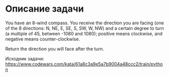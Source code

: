 

# Описание задачи
You have an 8-wind compass.
You receive the direction you are facing (one of the 8 directions: N, NE, E, SE, S, SW, W, NW) and a certain degree to turn (a multiple of 45, between -1080 and 1080); positive means clockwise, and negative means counter-clockwise.

Return the direction you will face after the turn.



Исходник задачи: https://www.codewars.com/kata/61a8c3a9e5a7b9004a48ccc2/train/python